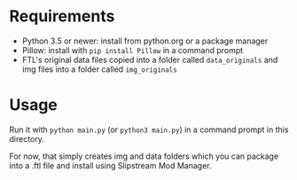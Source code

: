 # Requirements

- Python 3.5 or newer: install from python.org or a package manager
- Pillow: install with `pip install Pillow` in a command prompt
- FTL's original data files copied into a folder called `data_originals` and img files into a folder called `img_originals`

# Usage

Run it with `python main.py` (or `python3 main.py`) in a command prompt in this directory.

For now, that simply creates img and data folders which you can package into a .ftl file and install using Slipstream Mod Manager.

